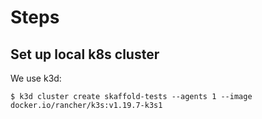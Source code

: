 # Steps
## Set up local k8s cluster
We use k3d:
```
$ k3d cluster create skaffold-tests --agents 1 --image docker.io/rancher/k3s:v1.19.7-k3s1
```


